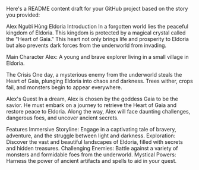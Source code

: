
Here's a README content draft for your GitHub project based on the story you provided:

Alex Người Hùng Eldoria
Introduction
In a forgotten world lies the peaceful kingdom of Eldoria. This kingdom is protected by a magical crystal called the "Heart of Gaia." This heart not only brings life and prosperity to Eldoria but also prevents dark forces from the underworld from invading.

Main Character
Alex: A young and brave explorer living in a small village in Eldoria.

The Crisis
One day, a mysterious enemy from the underworld steals the Heart of Gaia, plunging Eldoria into chaos and darkness. Trees wither, crops fail, and monsters begin to appear everywhere.

Alex's Quest
In a dream, Alex is chosen by the goddess Gaia to be the savior. He must embark on a journey to retrieve the Heart of Gaia and restore peace to Eldoria. Along the way, Alex will face daunting challenges, dangerous foes, and uncover ancient secrets.

Features
Immersive Storyline: Engage in a captivating tale of bravery, adventure, and the struggle between light and darkness.
Exploration: Discover the vast and beautiful landscapes of Eldoria, filled with secrets and hidden treasures.
Challenging Enemies: Battle against a variety of monsters and formidable foes from the underworld.
Mystical Powers: Harness the power of ancient artifacts and spells to aid in your quest.
